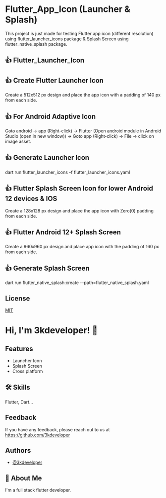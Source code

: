 # Flutter_App_Icon (Launcher & Splash)

This project is just made for testing Flutter app icon (different resolution) 
using flutter_launcher_icons package & Splash Screen using flutter_native_splash package.

## 👍 Flutter_Launcher_Icon 

## 👍 Create Flutter Launcher Icon 
Create a 512x512 px design and place the app icon with a padding of 140 px from each side.

## 👍 For Android Adaptive Icon  
Goto android -> app (Right-click) -> Flutter (Open android module in Android Studio (open in new window)) -> Goto app (Right-click) -> File -> click on image asset.

## 👍 Generate Launcher Icon 
dart run flutter_launcher_icons -f flutter_launcher_icons.yaml

## 👍 Flutter Splash Screen Icon for lower Android 12 devices & IOS
Create a 128x128 px design and place the app icon with Zero(0) padding from each side.

## 👍 Flutter Android 12+ Splash Screen 
Create a 960x960 px design and place app icon with the padding of 160 px from each side.

## 👍 Generate Splash Screen 
dart run flutter_native_splash:create --path=flutter_native_splash.yaml

## License

[MIT](https://choosealicense.com/licenses/mit/)


# Hi, I'm 3kdeveloper! 👋


## Features

- Launcher Icon 
- Splash Screen
- Cross platform


## 🛠 Skills
Flutter, Dart...


## Feedback

If you have any feedback, please reach out to us at https://github.com/3kdeveloper


## Authors

- [@3kdeveloper](https://github.com/3kdeveloper)


## 🚀 About Me
I'm a full stack flutter developer.
